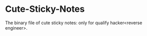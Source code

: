 # Cute-Sticky-Notes
The binary file of cute sticky notes:  only for qualify hacker&lt;reverse engineer>.
